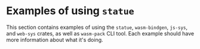# Examples of using `statue`

This section contains examples of using the `statue`, `wasm-bindgen`, `js-sys`, and `web-sys` crates, as well as `wasm-pack` CLI tool. Each example should have more information about what it's doing.
